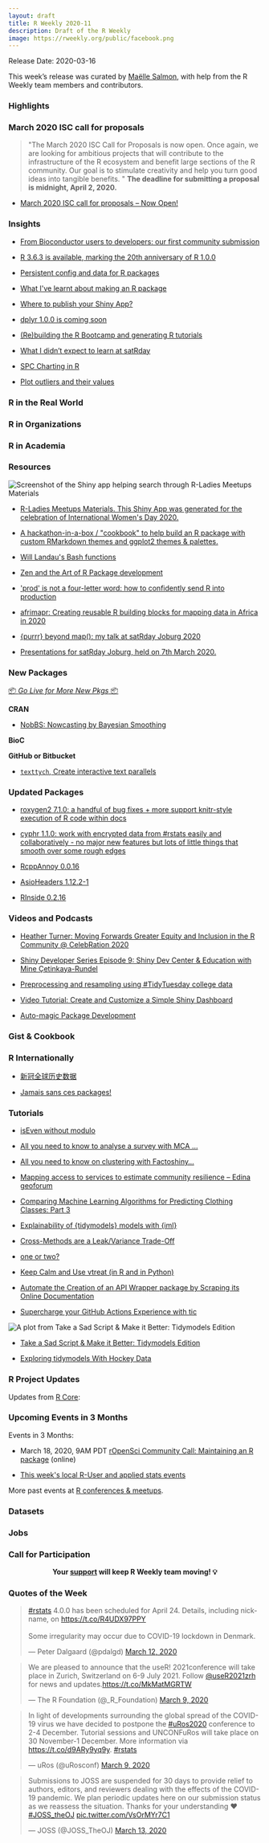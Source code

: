 ```yaml
---
layout: draft
title: R Weekly 2020-11
description: Draft of the R Weekly
image: https://rweekly.org/public/facebook.png
---
```


Release Date: 2020-03-16

This week’s release was curated by [Maëlle Salmon](https://twitter.com/ma_salmon), with help from the R Weekly team members and contributors.

###  Highlights

### March 2020 ISC call for proposals

> "The March 2020 ISC Call for Proposals is now open. Once again, we are looking for ambitious projects that will contribute to the infrastructure of the R ecosystem and benefit large sections of the R community.  Our goal is to stimulate creativity and help you turn good ideas into tangible benefits. " **The deadline for submitting a proposal is midnight, April 2, 2020.**

+ [March 2020 ISC call for proposals – Now Open!](https://www.r-consortium.org/blog/2020/03/11/march-2020-isc-call-for-proposals)

### Insights


+ [From Bioconductor users to developers: our first community submission](https://comunidadbioinfo.github.io/post/from-bioconductor-users-to-developers-our-first-community-submission/#.XmG5-5NKj_Q)

+ [R 3.6.3 is available, marking the 20th anniversary of R 1.0.0](https://blog.revolutionanalytics.com/2020/03/r-363-is-now-avail.html)

+ [Persistent config and data for R packages](https://blog.r-hub.io/2020/03/12/user-preferences/)

+ [What I've learnt about making an R package](https://mdneuzerling.com/post/what-ive-learnt-about-making-an-r-package/)

+ [Where to publish your Shiny App?](https://florencia.netlify.com/2020/03/where-to-publish-your-shinyapp.en-us/)

+ [dplyr 1.0.0 is coming soon](https://www.tidyverse.org/blog/2020/03/dplyr-1-0-0-is-coming-soon/)

+ [(Re)building the R Bootcamp and generating R tutorials](https://education.rstudio.com/blog/2020/03/r-bootcamp/)

+ [What I didn’t expect to learn at satRday](https://hendrikvanb.gitlab.io/2020/03/what_i_didnt_expect_to_learn_at_satrday/)

+ [SPC Charting in R](https://nhsrcommunity.com/blog/spc-charting-in-r/)

+ [Plot outliers and their values](https://modtools.wordpress.com/2020/03/13/plot-outliers-and-their-values/)

### R in the Real World



###  R in Organizations



###  R in Academia



###  Resources

![Screenshot of the Shiny app helping search through R-Ladies Meetups Materials](https://raw.githubusercontent.com/rweekly/image/master/2020-03-16/rladiesshiny.png)

+ [R-Ladies Meetups Materials. This Shiny App was generated for the celebration of International Women's Day 2020.](https://yabellini.shinyapps.io/RLadiesLesson/)

+ [A hackathon-in-a-box / "cookbook" to help build an R package with custom RMarkdown themes and ggplot2 themes & palettes. ](https://github.com/emilyriederer/Rtistic)

+ [Will Landau's Bash functions](https://github.com/wlandau/dotfiles/blob/master/dotfiles/.bash_r)

+ [Zen and the Art of R Package development](https://zenartofrpkgs.netlify.com/#1)

+ ['prod' is not a four-letter word: how to confidently send R into production](https://speakerdeck.com/colinfay/keynote-prod-is-not-a-four-letter-word)

+ [afrimapr: Creating reusable R building blocks for mapping data in Africa in 2020](https://figshare.com/articles/afrimapr_Creating_reusable_R_building_blocks_for_mapping_data_in_Africa_in_2020/11949087/2)

+ [{purrr} beyond map(): my talk at satRday Joburg 2020](https://hendrikvanb.gitlab.io/2020/03/purrr_beyond_map/)

+ [Presentations for satRday Joburg, held on 7th March 2020.](https://github.com/jonmcalder/satRday-JHB-2020)

###  New Packages

<p class="added-hostname"><a href="https://rweekly.org/live" target="_blank" class="externalLink">📦 <i>Go Live for More New Pkgs</i> 📦</a></p>

**CRAN**

+ [NobBS: Nowcasting by Bayesian Smoothing](https://cran.r-project.org/web/packages/NobBS/index.html)

**BioC**



**GitHub or Bitbucket**

+ [`texttych`, Create interactive text parallels](https://github.com/daranzolin/textych)

### Updated Packages

+ [roxygen2 7.1.0: a handful of bug fixes + more support knitr-style execution of R code within docs](https://www.tidyverse.org/blog/2020/03/roxygen2-7-1-0/)

+ [cyphr 1.1.0: work with encrypted data from #rstats easily and collaboratively - no major new features but lots of little things that smooth over some rough edges](https://reside-ic.github.io/blog/cyphr-1.1.0/)

+ [RcppAnnoy 0.0.16](http://dirk.eddelbuettel.com/blog/2020/03/08#rcppannoy_0.0.16)

+ [AsioHeaders 1.12.2-1](http://dirk.eddelbuettel.com/blog/2020/03/11#asioheaders_1.12.2-1)

+ [RInside 0.2.16](http://dirk.eddelbuettel.com/blog/2020/03/12#rinside_0.2.16)


###  Videos and Podcasts

+ [Heather Turner: Moving Forwards Greater Equity and Inclusion in the R Community @ CelebRation 2020](https://www.youtube.com/watch?v=BbpkKzz71EY)

+ [Shiny Developer Series Episode 9: Shiny Dev Center & Education with Mine Çetinkaya-Rundel](https://shinydevseries.com/post/episode-9-shinyedu/)

+ [Preprocessing and resampling using #TidyTuesday college data](https://juliasilge.com/blog/tuition-resampling/)

+ [Video Tutorial: Create and Customize a Simple Shiny Dashboard](https://appsilon.com/video-tutorial-create-and-customize-a-simple-shiny-dashboard/)

+ [Auto-magic Package Development](https://resources.rstudio.com/rstudio-conf-2020/auto-magic-package-development-alicia-schep)

### Gist & Cookbook



### R Internationally

+ [新冠全球历史数据](https://guangchuangyu.github.io/2020/03/ncov-global-data/)

+ [Jamais sans ces packages!](http://perso.ens-lyon.fr/lise.vaudor/jamais-sans-ces-packages/)

###  Tutorials

+ [isEven without modulo](https://jcarroll.com.au/2020/03/09/iseven-without-modulo/)

+ [All you need to know to analyse a survey with MCA …](https://francoishusson.wordpress.com/2020/03/09/all-you-need-to-know-on-multiple-correspondence-analysis/)

+ [All you need to know on clustering with Factoshiny…](https://francoishusson.wordpress.com/2020/03/12/all-you-need-to-know-on-clustering-with-factoshiny/)

+ [Mapping access to services to estimate community resilience – Edina geoforum](https://scottishsnow.wordpress.com/2020/03/09/community-resilience-edina-geoforum/)

+ [Comparing Machine Learning Algorithms for Predicting Clothing Classes: Part 3](https://rviews.rstudio.com/2020/03/10/comparing-machine-learning-algorithms-for-predicting-clothing-classes-part-3/)

+ [Explainability of {tidymodels} models with {iml}](http://www.brodrigues.co/blog/2020-03-10-exp_tidymodels/)

+ [Cross-Methods are a Leak/Variance Trade-Off](http://www.win-vector.com/blog/2020/03/cross-methods-are-a-leak-variance-trade-off/)

+ [one or two?](https://xianblog.wordpress.com/2020/03/12/one-or-two/)

+ [Keep Calm and Use vtreat (in R and in Python)](http://www.win-vector.com/blog/2020/03/keep-calm-and-use-vtreat-in-r-and-in-python/)

+ [Automate the Creation of an API Wrapper package by Scraping its Online Documentation](https://colinfay.me/fun-from-api-doc/)

+ [Supercharge your GitHub Actions Experience with tic](https://ropensci.org/technotes/2020/03/13/tic-ghactions/)

![A plot from Take a Sad Script & Make it Better: Tidymodels Edition](https://raw.githubusercontent.com/rweekly/image/master/2020-03-16/tidymodels.png)

+ [Take a Sad Script & Make it Better: Tidymodels Edition](https://alison.rbind.io/post/2020-02-27-better-tidymodels/#tidymodels-101)

+ [Exploring tidymodels With Hockey Data](https://meghan.rbind.io/post/tidymodels-intro/)

<!--<div class="post-more-begin></div><div class="post-more-end"></div>-->

###  R Project Updates

Updates from [R Core](http://developer.r-project.org/blosxom.cgi/R-devel/NEWS):


###  Upcoming Events in 3 Months

Events in 3 Months:

+ March 18, 2020, 9AM PDT [rOpenSci Community Call: Maintaining an R package](https://ropensci.org/commcalls/2020-03-18/) (online)

+ [This week's local R-User and applied stats events](https://community.rstudio.com/c/irl)


More past events at [R conferences & meetups](https://conf.rweekly.org).


### Datasets

### Jobs




###  Call for Participation

<p class="hide-support added-hostname support-rweekly" style="text-align: center;font-weight: bold;">Your <a class="non-visited externalLink" href="https://www.patreon.com/rweekly" onclick="pas(this)">support</a> will keep R Weekly team moving! 💡</p>

###  Quotes of the Week

<blockquote class="twitter-tweet"><p lang="en" dir="ltr"><a href="https://twitter.com/hashtag/rstats?src=hash&amp;ref_src=twsrc%5Etfw">#rstats</a> 4.0.0 has been scheduled for April 24. Details, including nickname, on <a href="https://t.co/R4UDX97PPY">https://t.co/R4UDX97PPY</a><br><br>Some irregularity may occur due to COVID-19 lockdown in Denmark.</p>&mdash; Peter Dalgaard (@pdalgd) <a href="https://twitter.com/pdalgd/status/1238084185698578440?ref_src=twsrc%5Etfw">March 12, 2020</a></blockquote> 

<blockquote class="twitter-tweet"><p lang="en" dir="ltr">We are pleased to announce that the useR! 2021conference will take place in Zurich, Switzerland on 6-9 July 2021. Follow <a href="https://twitter.com/useR2021zrh?ref_src=twsrc%5Etfw">@useR2021zrh</a> for news and updates.<a href="https://t.co/MkMatMGRTW">https://t.co/MkMatMGRTW</a></p>&mdash; The R Foundation (@_R_Foundation) <a href="https://twitter.com/_R_Foundation/status/1236949847627923457?ref_src=twsrc%5Etfw">March 9, 2020</a></blockquote> 

<blockquote class="twitter-tweet"><p lang="en" dir="ltr">In light of developments surrounding the global spread of the COVID-19 virus we have decided to postpone the <a href="https://twitter.com/hashtag/uRos2020?src=hash&amp;ref_src=twsrc%5Etfw">#uRos2020</a> conference to 2-4 December. Tutorial sessions and UNCONFuRos will take place on 30 November-1 December. More information via <a href="https://t.co/d9ARy9yq9y">https://t.co/d9ARy9yq9y</a>. <a href="https://twitter.com/hashtag/rstats?src=hash&amp;ref_src=twsrc%5Etfw">#rstats</a></p>&mdash; uRos (@uRosconf) <a href="https://twitter.com/uRosconf/status/1237001680127918083?ref_src=twsrc%5Etfw">March 9, 2020</a></blockquote>

<blockquote class="twitter-tweet"><p lang="en" dir="ltr">Submissions to JOSS are suspended for 30 days to provide relief to authors, editors, and reviewers dealing with the effects of the COVID-19 pandemic. We plan periodic updates here on our submission status as we reassess the situation. Thanks for your understanding ❤️<a href="https://twitter.com/hashtag/JOSS_theOJ?src=hash&amp;ref_src=twsrc%5Etfw">#JOSS_theOJ</a> <a href="https://t.co/VsOrMYr7C1">pic.twitter.com/VsOrMYr7C1</a></p>&mdash; JOSS (@JOSS_TheOJ) <a href="https://twitter.com/JOSS_TheOJ/status/1238430728343433222?ref_src=twsrc%5Etfw">March 13, 2020</a></blockquote> 
